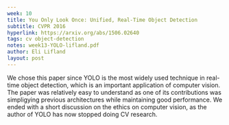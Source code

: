 ```yaml
---
week: 10
title: You Only Look Once: Unified, Real-Time Object Detection
subtitle: CVPR 2016
hyperlink: https://arxiv.org/abs/1506.02640
tags: cv object-detection
notes: week13-YOLO-lifland.pdf
author: Eli Lifland
layout: post
---
```

We chose this paper since YOLO is the most widely used technique in real-time object detection, which is an important application of computer vision. The paper was relatively easy to understand as one of its contributions was simpligying previous architectures while maintaining good performance. We ended with a short discussion on the ethics on computer vision, as the author of YOLO has now stopped doing CV research.

